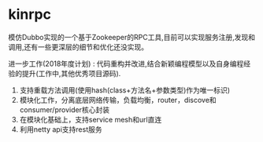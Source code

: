# kinrpc
模仿Dubbo实现的一个基于Zookeeper的RPC工具,目前可以实现服务注册,发现和调用,还有一些更深层的细节和优化还没实现。

进一步工作(2018年度计划) : 代码重构并改进,结合新颖编程模型以及自身编程经验的提升(工作中,其他优秀项目源码).
1. 支持重载方法调用(使用hash(class+方法名+参数类型)作为唯一标识)  
2. 模块化工作，分离底层网络传输，负载均衡，router，discove和consumer/provider核心封装  
3. 在模块化基础上，支持service mesh和url直连
4. 利用netty api支持rest服务